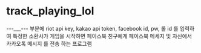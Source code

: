# track_playing_lol

---___--- 부분에 riot api key, kakao api token, facebook id, pw, 롤 id 를 입력하여 특정한 소환사가 게임을 시작하면 페이스북 친구에게 페이스북 메세지 및 자신에서 카카오톡 메시지 를 전송 하는 프로그램 
